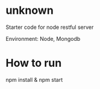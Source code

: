 # unknown
Starter code for node restful server

Environment: Node, Mongodb

# How to run
npm install &
npm start
